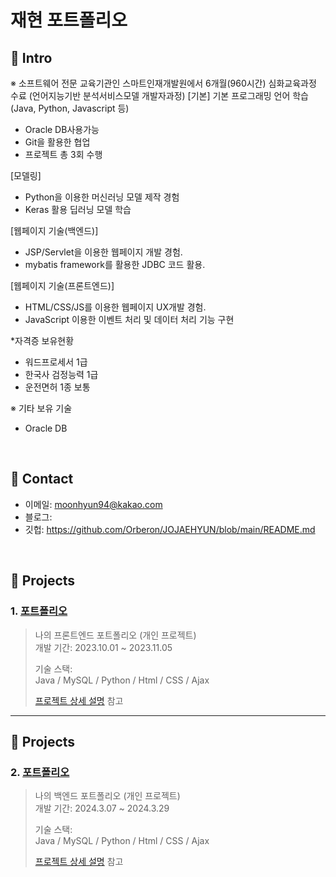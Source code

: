 # 재현 포트폴리오


## :pushpin: Intro

※ 소프트웨어 전문 교육기관인 스마트인재개발원에서 6개월(960시간) 심화교육과정 수료
 (언어지능기반 분석서비스모델 개발자과정)
[기본]
기본 프로그래밍 언어 학습(Java, Python, Javascript 등)
- Oracle DB사용가능
- Git을 활용한 협업
- 프로젝트 총 3회 수행

[모델링]
- Python을 이용한 머신러닝 모델 제작 경험
- Keras 활용 딥러닝 모델 학습

[웹페이지 기술(백엔드)]
- JSP/Servlet을 이용한 웹페이지 개발 경험.
- mybatis framework를 활용한 JDBC 코드 활용.

[웹페이지 기술(프론트엔드)]
- HTML/CSS/JS를 이용한 웹페이지 UX개발 경험.
- JavaScript 이용한 이벤트 처리 및 데이터 처리 기능 구현

*자격증 보유현황
- 워드프로세서 1급
- 한국사 검정능력 1급
- 운전면허 1종 보통

※ 기타 보유 기술
- Oracle DB

</br>

## :pushpin: Contact
- 이메일: moonhyun94@kakao.com
- 블로그: 
- 깃헙: https://github.com/Orberon/JOJAEHYUN/blob/main/README.md

</br>

## :pushpin: Projects
### 1. [포트폴리오](https://github.com/SMHRD-2021-KDT-AI-16/EarlyRepo.git)
>나의 프론트엔드 포트폴리오 (개인 프로젝트)  
>개발 기간: 2023.10.01 ~ 2023.11.05  
>  
>기술 스택:  
>Java / MySQL / Python / Html / CSS / Ajax
>  
>[프로젝트 상세 설명](https://github.com/SMHRD-2021-KDT-AI-16/EarlyRepo.git) 참고

---
## :pushpin: Projects
### 2. [포트폴리오](https://github.com/SMHRD-2021-KDT-AI-16/EarlyRepo.git)
>나의 백엔드 포트폴리오 (개인 프로젝트)  
>개발 기간: 2024.3.07 ~ 2024.3.29 
>  
>기술 스택:  
>Java / MySQL / Python / Html / CSS / Ajax
>  
>[프로젝트 상세 설명]([https://github.com/SMHRD-2021-KDT-AI-16/EarlyRepo.git](https://github.com/SMHRD-2021-KDT-AI-16/AILA-Repo)) 참고

